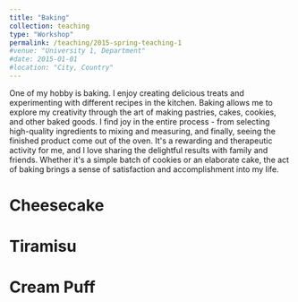 ```yaml
---
title: "Baking"
collection: teaching
type: "Workshop"
permalink: /teaching/2015-spring-teaching-1
#venue: "University 1, Department"
#date: 2015-01-01
#location: "City, Country"
---
```


One of my hobby is baking. I enjoy creating delicious treats and experimenting with different recipes in the kitchen. Baking allows me to explore my creativity through the art of making pastries, cakes, cookies, and other baked goods. I find joy in the entire process - from selecting high-quality ingredients to mixing and measuring, and finally, seeing the finished product come out of the oven. It's a rewarding and therapeutic activity for me, and I love sharing the delightful results with family and friends. Whether it's a simple batch of cookies or an elaborate cake, the act of baking brings a sense of satisfaction and accomplishment into my life.

Cheesecake
======

Tiramisu
======

Cream Puff
======
